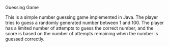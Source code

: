Guessing Game

This is a simple number guessing game implemented in Java. The player tries to guess a randomly generated number between 1 and 100. The player has a limited number of attempts to guess the correct number, and the score is based on the number of attempts remaining when the number is guessed correctly.
